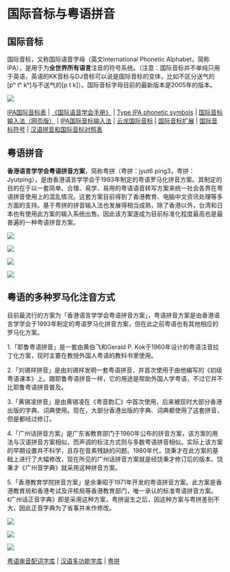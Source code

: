 # 国际音标与粤语拼音

## 国际音标

国际音标，又称国际语音字母（英文International Phonetic Alphabet，简称IPA），是用于为**全世界所有语言**注音的符号系统。（注意：国际音标并不单纯只用于英语，英语的KK音标与DJ音标可以说是国际音标的变体，比如不区分送气的\[pʰ tʰ kʰ\]与不送气的\[p t k\]）。国际音标字母目前的最新版本是2005年的版本。

![](http://wx3.sinaimg.cn/large/69144085gy1fxem4c7obvj20j60os46d.jpg)

[IPA国际音标表](http://en-yinbiao.xiao84.com/ipacharts/) | [《国际语音学会手册》](https://book.douban.com/subject/3204889/) | [Type IPA phonetic symbols](http://ipa.typeit.org/full/) | [国际音标输入法（网页版）](http://ytenx.org/byohlyuk/IPA_IME) | [IPA国际音标输入法](https://www.cr173.com/soft/384770.html) | [云龙国际音标](https://github.com/lotem/rime-ipa) | [国际音标扩展](https://unicode-table.com/cn/blocks/ipa-extensions/) | [国际音标符号](https://zh.wiktionary.org/wiki/附录:国际音标符号) | [汉语拼音和国际音标对照表](http://www.zdic.net/appendix/f10.htm)

## 粤语拼音

**香港语言学学会粤语拼音方案**，简称粤拼（粤拼：jyut6 ping3，粤拼：Jyutping），是由香港语言学学会于1993年制定的粤语罗马化拼音方案。其制定的目的在于以一套简单、合理、易学、易用的粤语语音转写方案来统一社会各界在粤语拼音使用上的混乱情况。这套方案目前得到了香港教育、电脑中文资讯处理等多方面的支持。基于粤拼的拼音输入法也发展得相当成熟，除了香港以外，台湾和日本也有使用此方案的输入系统出售。因此该方案遂成为目前标准化程度最高也是最普遍的一种粤语拼音方案。

![](http://wx2.sinaimg.cn/large/69144085gy1fxem63k1e1j20n10a4aeb.jpg)

![](http://wx4.sinaimg.cn/large/69144085gy1fxem63yju7j20o90bv0z2.jpg)

![](http://wx4.sinaimg.cn/large/69144085gy1fxem64ik40j20me0e4ag1.jpg)

![](http://wx1.sinaimg.cn/large/69144085gy1fxem64v5unj20fr05p3z7.jpg)

## 粤语的多种罗马化注音方式

目前最流行的方案为「香港语言学学会粤语拼音方案」，粤语拼音方案是由香港语言学学会于1993年制定的粤语罗马化拼音方案，但在此之前粤语也有其他相应的罗马化方案。

1.「耶鲁粤语拼音」是一套由黄伯飞和Gerald P. Kok于1960年设计的粤语注音拉丁化方案，现时主要在教授外国人粤语的教科书里使用。

2.「刘锡祥拼音」是由刘锡祥发明一套粤语拼音，并首次使用于由他编写的《初级粤语课本》上。跟耶鲁粤语拼音一样，它的用途是帮助外国人学粤语，不过它并不比耶鲁粤语拼音普及。

3.「黄锡凌拼音」是由黄锡凌在《粤音韵汇》中首次使用，后来被现时大部分香港出版的字典、词典使用。现在，大部分香港出版的字典、词典都使用了这套拼音，但是都经过修订。

4.「广州话拼音方案」是广东省教育部门于1960年公布的拼音方案，该方案的用法与汉语拼音方案相似，而声调的标注方式则与多数粤语拼音相似。实际上该方案的早期设置并不科学，且存在音素残缺的问题。1980年代，饶秉才在此方案的基础上进行了大幅修改，现在所见的广州话拼音方案就是经饶秉才修订后的版本。饶秉才《广州音字典》就采用这种拼音方案。

5.「香港教育学院拼音方案」是余秉昭于1971年开发的粤语拼音方案。此方案是香港教育局和香港考试及评核局等香港教育部门，唯一承认的标准粤语拼音方案。《广州话正音字典》即是采用这种方案，粤拼诞生之后，因这种方案与粤拼差别不大，因此正音字典为了省事并未作修改。

![](http://wx3.sinaimg.cn/large/69144085gy1fxem912ylcj20j60h9n6q.jpg)

![](http://wx2.sinaimg.cn/large/69144085ly1g46ylgm6eyj20jz1c840d.jpg)

![](http://wx3.sinaimg.cn/large/69144085gy1fxem93er79j20j60b4n31.jpg)

[粤语审音配词字库](http://humanum.arts.cuhk.edu.hk/Lexis/lexi-can/) | [汉语多功能字库](http://humanum.arts.cuhk.edu.hk/Lexis/lexi-mf/)  |  [粤拼](https://www.lshk.org/jyutping)

